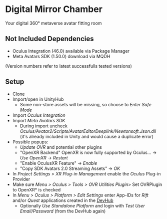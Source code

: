 # Digital Mirror Chamber
Your digital 360° metaverse avatar fitting room

## Not Included Dependencies
- Oculus Integration (46.0) available via Package Manager
- Meta Avatars SDK (1.50.0) download via MQDH

(Version numbers refer to latest successfulls tested versions)

## Setup
- Clone
- Import/open in UnityHub
  - Some non-store assets will be missing, so choose to *Enter Safe Mode*
- Import *Oculus Integration*
- Import *Meta Avatars SDK*
  - During import uncheck *Oculus/Avatar2/Scripts/AvatarEditorDeeplink/Newtonsoft.Json.dll* (it's already included in Unity and would cause a duplicate error)
- Possible popups:
  - *Update OVR* and potential other plugins
  - "OpenXR Backend" OpenXR is now fully supported by Oculus... &rightarrow; *Use OpenXR* &rightarrow; *Restart*
  - "Enable OculusXR Feature" &rightarrow; *Enable*
  - "Copy SDK Avatars 2.0 Streaming Assets" &rightarrow; *OK*
- In *Project Settings > XR Plug-in Management* enable the *Oculus* Plug-in Provider
- Make sure *Menu > Oculus > Tools > OVR Utilities Plugin*> Set OVRPlugin to OpenXR* is checked
- In *Menu > Oculus > Platform > Edit Settings* enter App-IDs for *Rift* and/or *Quest* applications created in the [DevHub](https://developer.oculus.com/manage)
  - Optionally *Use Standalone Platform* and login with *Test User Email/Password* (from the DevHub again)
